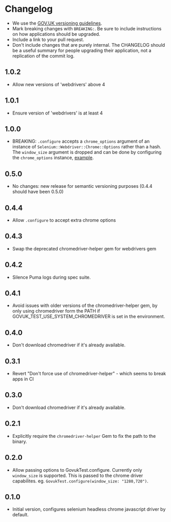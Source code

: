 # Changelog

- We use the [GOV.UK versioning guidelines](https://docs.publishing.service.gov.uk/manual/publishing-a-ruby-gem.html#versioning).
- Mark breaking changes with `BREAKING:`. Be sure to include instructions on how applications should be upgraded.
- Include a link to your pull request.
- Don't include changes that are purely internal. The CHANGELOG should be a
  useful summary for people upgrading their application, not a replication
  of the commit log.

## 1.0.2

* Allow new versions of 'webdrivers' above 4

## 1.0.1

* Ensure version of 'webdrivers' is at least 4

## 1.0.0

* BREAKING: `.configure` accepts a `chrome_options` argument of an instance of
  `Selenium::Webdriver::Chrome::Options` rather than a hash. The `window_size`
  argument is dropped and can be done by configuring the `chrome_options`
  instance, [example](https://github.com/alphagov/govuk_test/blob/dfd1a82e0114dbf1c668957fbea19cea04fd0d90/spec/govuk_test_spec.rb#L12-L22).

## 0.5.0

* No changes: new release for semantic versioning purposes (0.4.4 should have been 0.5.0)

## 0.4.4

* Allow `.configure` to accept extra chrome options

## 0.4.3

* Swap the deprecated chromedriver-helper gem for webdrivers gem

## 0.4.2

* Silence Puma logs during spec suite.

## 0.4.1

* Avoid issues with older versions of the chromedriver-helper gem, by
  only using chromedriver form the PATH if
  GOVUK_TEST_USE_SYSTEM_CHROMEDRIVER is set in the environment.

## 0.4.0

* Don't download chromedriver if it's already available.

## 0.3.1

* Revert "Don't force use of chromedriver-helper" - which seems to break apps in CI

## 0.3.0

* Don't download chromedriver if it's already available.

## 0.2.1

* Explicitly require the `chromedriver-helper` Gem to fix the path to the binary.

## 0.2.0

* Allow passing options to GovukTest.configure. Currently only `window_size` is supported. This is
  passed to the chrome driver capabilites. eg. `GovukTest.configure(window_size: "1280,720")`.

## 0.1.0

* Initial version, configures selenium headless chrome javascript driver by default.
